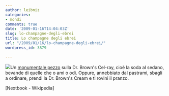 ```yaml
---
author: leibniz
categories:
- mondi
comments: true
date: '2009-01-16T14:04:03Z'
slug: lo-champagne-degli-ebrei
title: Lo champagne degli ebrei
url: "/2009/01/16/lo-champagne-degli-ebrei/"
wordpress_id: 3879

---
```

![](https://www.delicioussparklingtemperancedrinks.net/Images/CelRay.jpg)Un [monumentale pezzo](https://www.nextbook.org/cultural/feature.html?id=2575) sulla Dr. Brown's Cel-ray, cioè la soda al sedano, bevande di quelle che o ami o odi. Oppure, annebbiato dal pastrami, sbagli a ordinare, prendi la Dr. Brown's Cream e ti rovini il pranzo.

[Nextbook - Wikipedia]
